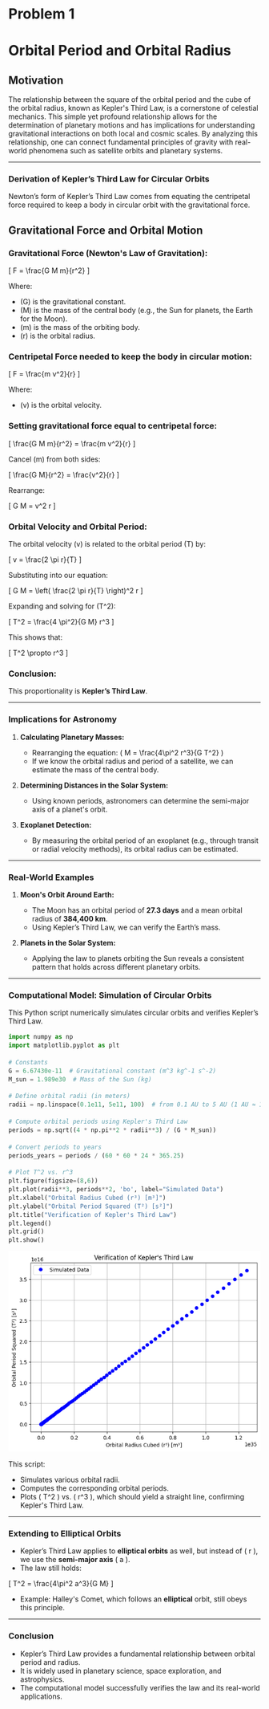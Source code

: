 # Problem 1

# Orbital Period and Orbital Radius

## Motivation

The relationship between the square of the orbital period and the cube of the orbital radius, known as Kepler's Third Law, is a cornerstone of celestial mechanics. This simple yet profound relationship allows for the determination of planetary motions and has implications for understanding gravitational interactions on both local and cosmic scales. By analyzing this relationship, one can connect fundamental principles of gravity with real-world phenomena such as satellite orbits and planetary systems.

---

### **Derivation of Kepler’s Third Law for Circular Orbits**  

Newton’s form of Kepler’s Third Law comes from equating the centripetal force required to keep a body in circular orbit with the gravitational force.

## Gravitational Force and Orbital Motion

### Gravitational Force (Newton's Law of Gravitation):


\[
F = \frac{G M m}{r^2}
\]



Where:
- \(G\) is the gravitational constant.
- \(M\) is the mass of the central body (e.g., the Sun for planets, the Earth for the Moon).
- \(m\) is the mass of the orbiting body.
- \(r\) is the orbital radius.

### Centripetal Force needed to keep the body in circular motion:


\[
F = \frac{m v^2}{r}
\]



Where:
- \(v\) is the orbital velocity.

### Setting gravitational force equal to centripetal force:


\[
\frac{G M m}{r^2} = \frac{m v^2}{r}
\]



Cancel \(m\) from both sides:


\[
\frac{G M}{r^2} = \frac{v^2}{r}
\]



Rearrange:


\[
G M = v^2 r
\]



### Orbital Velocity and Orbital Period:
The orbital velocity \(v\) is related to the orbital period \(T\) by:


\[
v = \frac{2 \pi r}{T}
\]



Substituting into our equation:


\[
G M = \left( \frac{2 \pi r}{T} \right)^2 r
\]



Expanding and solving for \(T^2\):


\[
T^2 = \frac{4 \pi^2}{G M} r^3
\]



This shows that:


\[
T^2 \propto r^3
\]



### Conclusion:
This proportionality is **Kepler’s Third Law**.


---

### **Implications for Astronomy**
1. **Calculating Planetary Masses:**  
    - Rearranging the equation: 
        \(  M = \frac{4\pi^2 r^3}{G T^2} \)
    - If we know the orbital radius and period of a satellite, we can estimate the mass of the central body.

2. **Determining Distances in the Solar System:**  
    - Using known periods, astronomers can determine the semi-major axis of a planet's orbit.

3. **Exoplanet Detection:**  
    - By measuring the orbital period of an exoplanet (e.g., through transit or radial velocity methods), its orbital radius can be estimated.

---

### **Real-World Examples**
1. **Moon's Orbit Around Earth:**  
    - The Moon has an orbital period of **27.3 days** and a mean orbital radius of **384,400 km**.
    - Using Kepler’s Third Law, we can verify the Earth’s mass.

2. **Planets in the Solar System:**  
    - Applying the law to planets orbiting the Sun reveals a consistent pattern that holds across different planetary orbits.

---

### **Computational Model: Simulation of Circular Orbits**

This Python script numerically simulates circular orbits and verifies Kepler’s Third Law.

```python
import numpy as np
import matplotlib.pyplot as plt

# Constants
G = 6.67430e-11  # Gravitational constant (m^3 kg^-1 s^-2)
M_sun = 1.989e30  # Mass of the Sun (kg)

# Define orbital radii (in meters)
radii = np.linspace(0.1e11, 5e11, 100)  # from 0.1 AU to 5 AU (1 AU ≈ 1.5e11 m)

# Compute orbital periods using Kepler's Third Law
periods = np.sqrt((4 * np.pi**2 * radii**3) / (G * M_sun))

# Convert periods to years
periods_years = periods / (60 * 60 * 24 * 365.25)

# Plot T^2 vs. r^3
plt.figure(figsize=(8,6))
plt.plot(radii**3, periods**2, 'bo', label="Simulated Data")
plt.xlabel("Orbital Radius Cubed (r³) [m³]")
plt.ylabel("Orbital Period Squared (T²) [s²]")
plt.title("Verification of Kepler's Third Law")
plt.legend()
plt.grid()
plt.show()
```
![alt text](image-1.png)

This script:
* Simulates various orbital radii. 
* Computes the corresponding orbital periods.
* Plots \( T^2 \) vs. \( r^3 \), which should yield a straight line, confirming Kepler's Third Law.

---

### **Extending to Elliptical Orbits**
* Kepler’s Third Law applies to **elliptical orbits** as well, but instead of \( r \), we use the **semi-major axis** \( a \).
* The law still holds:  


\[
T^2 = \frac{4\pi^2 a^3}{G M}
\]



* Example: Halley's Comet, which follows an **elliptical** orbit, still obeys this principle.


---

### **Conclusion**
- Kepler’s Third Law provides a fundamental relationship between orbital period and radius.
- It is widely used in planetary science, space exploration, and astrophysics.
- The computational model successfully verifies the law and its real-world applications.








